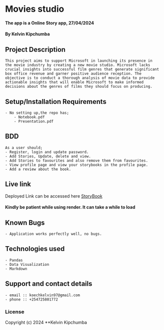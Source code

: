 # Movies studio
#### The app is a Online Story app, 27/04/2024
#### **By Kelvin Kipchumba**
## Project Description
    This project aims to support Microsoft in launching its presence in the movie industry by creating a new movie studio. Microsoft lacks crucial insights into successful film genres that generate significant box office revenue and garner positive audience reception. The objective is to conduct a thorough analysis of movie data to provide actionable insights that will enable Microsoft to make informed decisions about the genres of films they should focus on producing.
## Setup/Installation Requirements
    - No setting up,the repo has;
        - Notebook.pdf
        - Presentation.pdf

## BDD
    As a user should;
    - Register, login and update password.
    - Add Stories, Update, delete and view.
    - Add Stories to favourites and also remove them from favourites.
    - View profile page and view your storybooks in the profile page.
    - Add a review about the book.   
    
## Live link
Deployed Link can be accessed here [StoryBook](https://storybook-flaskreact.onrender.com/)
#### Kindly be patient while using render. It can take a while to load

## Known Bugs
    - Application works perfectly well, no bugs.

## Technologies used
    - Pandas
    - Data Visualization
    - Markdown

## Support and contact details
    - email :: koechkelvin97@gmail.com
    - phone :: +254725801772

### License

Copyright (c) 2024 **Kelvin Kipchumba